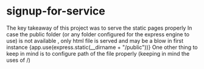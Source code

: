 # signup-for-service

The key takeaway of this project was to serve the static pages properly 
  In case the public folder (or any folder configured for the express engine to use) is not available , only html file is served 
  and may be a blow in first instance {app.use(express.static(__dirname + "/public"))}
  One other thing to keep in mind is to configure path of the file properly (keeping in mind the uses of /)
